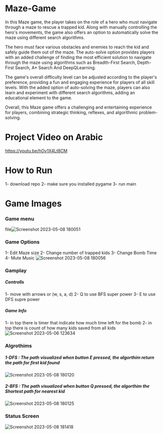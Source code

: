# Maze-Game
In this Maze game, the player takes on the role of a hero who must navigate through a maze to rescue a trapped kid. Along with manually controlling the hero's movements, the game also offers an option to automatically solve the maze using different search algorithms.

The hero must face various obstacles and enemies to reach the kid and safely guide them out of the maze. The auto-solve option provides players with an added challenge of finding the most efficient solution to navigate through the maze using algorithms such as Breadth-First Search, Depth-First Search, A* Search And DeepQLearning.

The game's overall difficulty level can be adjusted according to the player's preference, providing a fun and engaging experience for players of all skill levels. With the added option of auto-solving the maze, players can also learn and experiment with different search algorithms, adding an educational element to the game.

Overall, this Maze game offers a challenging and entertaining experience for players, combining strategic thinking, reflexes, and algorithmic problem-solving.

# Project Video on Arabic
https://youtu.be/hOv1X4Lt8CM

# How to Run
1- download repo
2- make sure you installed pygame
3- run main 



# Game Images

### Game menu
file![Screenshot 2023-05-08 180051](https://user-images.githubusercontent.com/72309324/236859607-24ceb763-7e74-4e62-bb9f-144cc84270ee.png)

### Game Options
1- Edit Maze size
2- Change number of trapped kids
3- Change Bomb Time
4- Mute Music
![Screenshot 2023-05-08 180056](https://user-images.githubusercontent.com/72309324/236859935-69b96dc3-dc4e-4c6d-9237-8984ea9adc29.png)


### Gamplay
##### Controlls
1- move with arrows or (w, s, a, d)
2- Q to use BFS super power
3- E to use DFS supre power

##### Game Info
1- in top there is timer that indicate how much time left for the bomb
2- in top there is count of how many kids saved from all kids
![Screenshot 2023-05-06 123634](https://user-images.githubusercontent.com/72309324/236860501-905d7144-9c25-4930-b6bf-6e98c36156ce.png)


### Algrothims
##### 1-DFS : The path visualized when button E pressed, the algorthim return the path for first kid found
![Screenshot 2023-05-08 180120](https://user-images.githubusercontent.com/72309324/236861495-ceca0bb9-c260-41f7-89c5-e935e3d5f8b2.png)

##### 2-BFS : The path visualized when button Q pressed, the algorthim the Shortest path for nearest kid
![Screenshot 2023-05-08 180125](https://user-images.githubusercontent.com/72309324/236861697-f9d179f2-2a7b-464b-baa2-7a724d5ad8d0.png)


### Status Screen
![Screenshot 2023-05-08 181418](https://user-images.githubusercontent.com/72309324/236862110-294f2ce3-6bfb-443e-a583-c0fb5d8e99df.png)

